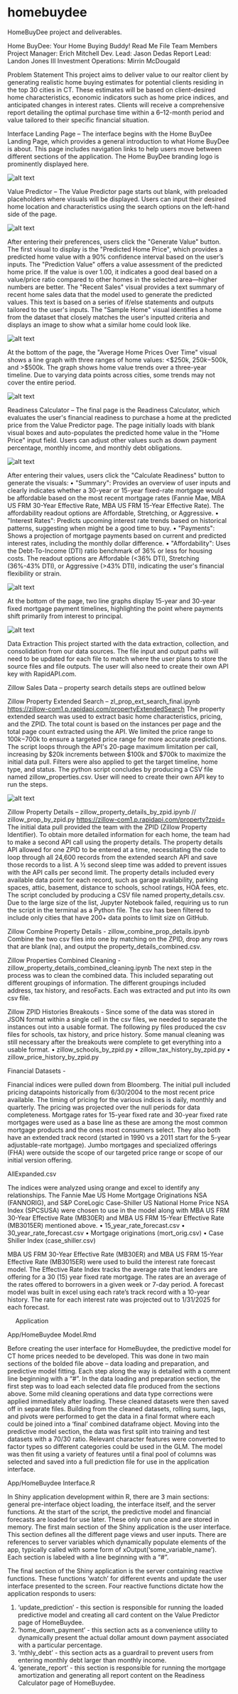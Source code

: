 # homebuydee
HomeBuyDee project and deliverables. 

Home BuyDee: Your Home Buying Buddy!
Read Me File
Team Members
Project Manager:	Erich Mitchell
Dev. Lead:	Jason Dedas
Report Lead:	Landon Jones III
Investment Operations:	Mirrin McDougald

Problem Statement
This project aims to deliver value to our realtor client by generating realistic home buying estimates for potential clients residing in the top 30 cities in CT. These estimates will be based on client-desired home characteristics, economic indicators such as home price indices, and anticipated changes in interest rates. Clients will receive a comprehensive report detailing the optimal purchase time within a 6–12-month period and value tailored to their specific financial situation.

Interface
Landing Page –
The interface begins with the Home BuyDee Landing Page, which provides a general introduction to what Home BuyDee is about. This page includes navigation links to help users move between different sections of the application. The Home BuyDee branding logo is prominently displayed here.

![alt text](Images/image.png)

Value Predictor – 
The Value Predictor page starts out blank, with preloaded placeholders where visuals will be displayed. Users can input their desired home location and characteristics using the search options on the left-hand side of the page.

![alt text](Images/image-1.png)
 
After entering their preferences, users click the "Generate Value" button. 
The first visual to display is the "Predicted Home Price", which provides a predicted home value with a 90% confidence interval based on the user’s inputs.
The "Prediction Value" offers a value assessment of the predicted home price. If the value is over 1.00, it indicates a good deal based on a value/price ratio compared to other homes in the selected area—higher numbers are better.
The "Recent Sales" visual provides a text summary of recent home sales data that the model used to generate the predicted values. This text is based on a series of if/else statements and outputs tailored to the user's inputs.
The "Sample Home" visual identifies a home from the dataset that closely matches the user's inputted criteria and displays an image to show what a similar home could look like.
 
![alt text](Images/image-2.png)

At the bottom of the page, the "Average Home Prices Over Time" visual shows a line graph with three ranges of home values: <$250k, $250k-$500k, and >$500k. The graph shows home value trends over a three-year timeline. Due to varying data points across cities, some trends may not cover the entire period.
 
![alt text](Images/image-3.png)

Readiness Calculator – 
The final page is the Readiness Calculator, which evaluates the user's financial readiness to purchase a home at the predicted price from the Value Predictor page. The page initially loads with blank visual boxes and auto-populates the predicted home value in the "Home Price" input field. Users can adjust other values such as down payment percentage, monthly income, and monthly debt obligations.
 
![alt text](Images/image-4.png)

After entering their values, users click the "Calculate Readiness" button to generate the visuals:
•	"Summary": Provides an overview of user inputs and clearly indicates whether a 30-year or 15-year fixed-rate mortgage would be affordable based on the most recent mortgage rates (Fannie Mae, MBA US FRM 30-Year Effective Rate, MBA US FRM 15-Year Effective Rate). The affordability readout options are Affordable, Stretching, or Aggressive.
•	"Interest Rates": Predicts upcoming interest rate trends based on historical patterns, suggesting when might be a good time to buy.
•	"Payments": Shows a projection of mortgage payments based on current and predicted interest rates, including the monthly dollar difference.
•	"Affordability": Uses the Debt-To-Income (DTI) ratio benchmark of 36% or less for housing costs. The readout options are Affordable (<36% DTI), Stretching (36%-43% DTI), or Aggressive (>43% DTI), indicating the user's financial flexibility or strain.
 
![alt text](Images/image-5.png)

At the bottom of the page, two line graphs display 15-year and 30-year fixed mortgage payment timelines, highlighting the point where payments shift primarily from interest to principal.
 
![alt text](Images/image-6.png)

Data Extraction
This project started with the data extraction, collection, and consolidation from our data sources. The file input and output paths will need to be updated for each file to match where the user plans to store the source files and file outputs. The user will also need to create their own API key with RapidAPI.com.

Zillow Sales Data – property search details steps are outlined below

Zillow Property Extended Search – 
zl_prop_ext_search_final.ipynb
https://zillow-com1.p.rapidapi.com/propertyExtendedSearch
The property extended search was used to extract basic home characteristics, pricing, and the ZPID. The total count is based on the instances per page and the total page count extracted using the API. We limited the price range to $100k-$700k to ensure a targeted price range for more accurate predictions. The script loops through the API's 20-page maximum limitation per call, increasing by $20k increments between $100k and $700k to maximize the initial data pull. Filters were also applied to get the target timeline, home type, and status. The python script concludes by producing a CSV file named zillow_properties.csv. User will need to create their own API key to run the steps.

![alt text](Images/image-7.png)

Zillow Property Details – 
zillow_property_details_by_zpid.ipynb // zillow_prop_by_zpid.py
https://zillow-com1.p.rapidapi.com/property?zpid=
The initial data pull provided the team with the ZPID (Zillow Property Identifier). To obtain more detailed information for each home, the team had to make a second API call using the property details. The property details API allowed for one ZPID to be entered at a time, necessitating the code to loop through all 24,600 records from the extended search API and save those records to a list. A ½ second sleep time was added to prevent issues with the API calls per second limit. 
The property details included every available data point for each record, such as garage availability, parking spaces, attic, basement, distance to schools, school ratings, HOA fees, etc. The script concluded by producing a CSV file named property_details.csv. Due to the large size of the list, Jupyter Notebook failed, requiring us to run the script in the terminal as a Python file. The csv has been filtered to include only cities that have 200+ data points to limit size on GitHub. 

Zillow Combine Property Details - 
zillow_combine_prop_details.ipynb
Combine the two csv files into one by matching on the ZPID, drop any rows that are blank (na), and output the property_details_combined.csv. 

Zillow Properties Combined Cleaning - 
zillow_property_details_combined_cleaning.ipynb
The next step in the process was to clean the combined data. This included separating out different groupings of information. The different groupings included address, tax history, and resoFacts. Each was extracted and put into its own csv file. 

Zillow ZPID Histories Breakouts - 
Since some of the data was stored in JSON format within a single cell in the csv files, we needed to separate the instances out into a usable format. The following py files produced the csv files for schools, tax history, and price history. Some manual cleaning was still necessary after the breakouts were complete to get everything into a usable format.
•	zillow_schools_by_zpid.py
•	zillow_tax_history_by_zpid.py
•	zillow_price_history_by_zpid.py

Financial Datasets -

Financial indices were pulled down from Bloomberg. The initial pull included pricing datapoints historically from 6/30/2004 to the most recent price available. The timing of pricing for the various indices is daily, monthly and quarterly.  The pricing was projected over the null periods for data completeness. Mortgage rates for 15-year fixed rate and 30-year fixed rate mortgages were used as a base line as these are among the most common mortgage products and the ones most consumers select. They also both have an extended track record (started in 1990 vs a 2011 start for the 5-year adjustable-rate mortgage). Jumbo mortgages and specialized offerings (FHA) were outside the scope of our targeted price range or scope of our initial version offering. 

AllExpanded.csv

The indices were analyzed using orange and excel to identify any relationships.  The Fannie Mae US Home Mortgage Originations NSA (FANNORIG), and S&P CoreLogic Case-Shiller US National Home Price NSA Index (SPCSUSA) were chosen to use in the model along with MBA US FRM 30-Year Effective Rate (MB30ER) and MBA US FRM 15-Year Effective Rate (MB3015ER) mentioned above.
•	15_year_rate_forecast.csv
•	30_year_rate_forecast.csv
•	Mortgage originations (mort_orig.csv)
•	Case Shiller Index (case_shiller.csv)

MBA US FRM 30-Year Effective Rate (MB30ER) and MBA US FRM 15-Year Effective Rate (MB3015ER) were used to build the interest rate forecast model.  The Effective Rate Index tracks the average rate that lenders are offering for a 30 (15) year fixed rate mortgage.  The rates are an average of the rates offered to borrowers in a given week or 7-day period.  A forecast model was built in excel using each rate’s track record with a 10-year history.  The rate for each interest rate was projected out to 1/31/2025 for each forecast. 

 
Application

App/HomeBuydee Model.Rmd

Before creating the user interface for HomeBuydee, the predictive model for CT home prices needed to be developed. This was done in two main sections of the bolded file above – data loading and preparation, and predictive model fitting. Each step along the way is detailed with a comment line beginning with a “#”.
In the data loading and preparation section, the first step was to load each selected data file produced from the sections above. Some mild cleaning operations and data type corrections were applied immediately after loading. These cleaned datasets were then saved off in separate files. Building from the cleaned datasets, rolling sums, lags, and pivots were performed to get the data in a final format where each could be joined into a ‘final’ combined dataframe object. 
Moving into the predictive model section, the data was first split into training and test datasets with a 70/30 ratio. Relevant character features were converted to factor types so different categories could be used in the GLM. The model was then fit using a variety of features until a final pool of columns was selected and saved into a full prediction file for use in the application interface.

App/HomeBuydee Interface.R

In Shiny application development within R, there are 3 main sections: general pre-interface object loading, the interface itself, and the server functions. At the start of the script, the predictive model and financial forecasts are loaded for use later. These only run once and are stored in memory.
The first main section of the Shiny application is the user interface. This section defines all the different page views and user inputs. There are references to server variables which dynamically populate elements of the app, typically called with some form of xOutput(‘some_variable_name’). Each section is labeled with a line beginning with a “#”.

The final section of the Shiny application is the server containing reactive functions. These functions ‘watch’ for different events and update the user interface presented to the screen. Four reactive functions dictate how the application responds to users:
1.	‘update_prediction’ - this section is responsible for running the loaded predictive model and creating all card content on the Value Predictor page of HomeBuydee.
2.	‘home_down_payment’ - this section acts as a convenience utility to dynamically present the actual dollar amount down payment associated with a particular percentage.
3.	‘mthly_debt’ - this section acts as a guardrail to prevent users from entering monthly debt larger than monthly income.
4.	‘generate_report’ -   this section is responsible for running the mortgage amortization and generating all report content on the Readiness Calculator page of HomeBuydee.
